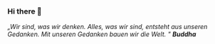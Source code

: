 ### Hi there 👋

_„Wir sind, was wir denken. Alles, was wir sind, entsteht aus unseren Gedanken. Mit unseren Gedanken bauen wir die Welt. "_
_**Buddha**_
